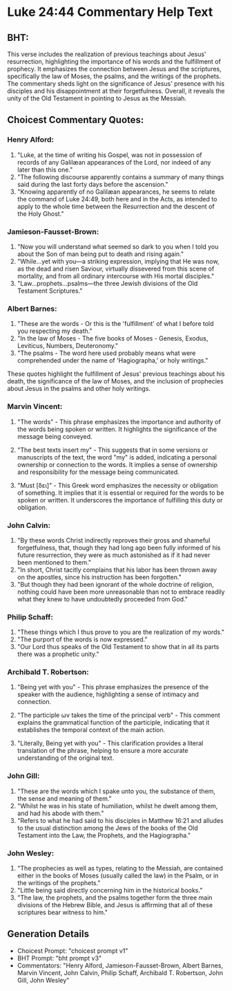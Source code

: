 # Luke 24:44 Commentary Help Text

## BHT:
This verse includes the realization of previous teachings about Jesus' resurrection, highlighting the importance of his words and the fulfillment of prophecy. It emphasizes the connection between Jesus and the scriptures, specifically the law of Moses, the psalms, and the writings of the prophets. The commentary sheds light on the significance of Jesus' presence with his disciples and his disappointment at their forgetfulness. Overall, it reveals the unity of the Old Testament in pointing to Jesus as the Messiah.

## Choicest Commentary Quotes:
### Henry Alford:
1. "Luke, at the time of writing his Gospel, was not in possession of records of any Galilæan appearances of the Lord, nor indeed of any later than this one." 
2. "The following discourse apparently contains a summary of many things said during the last forty days before the ascension." 
3. "Knowing apparently of no Galilæan appearances, he seems to relate the command of Luke 24:49, both here and in the Acts, as intended to apply to the whole time between the Resurrection and the descent of the Holy Ghost."

### Jamieson-Fausset-Brown:
1. "Now you will understand what seemed so dark to you when I told you about the Son of man being put to death and rising again."
2. "While...yet with you—a striking expression, implying that He was now, as the dead and risen Saviour, virtually dissevered from this scene of mortality, and from all ordinary intercourse with His mortal disciples."
3. "Law...prophets...psalms—the three Jewish divisions of the Old Testament Scriptures."

### Albert Barnes:
1. "These are the words - Or this is the 'fulfillment' of what I before told you respecting my death." 
2. "In the law of Moses - The five books of Moses - Genesis, Exodus, Leviticus, Numbers, Deuteronomy."
3. "The psalms - The word here used probably means what were comprehended under the name of 'Hagiographa,' or holy writings."

These quotes highlight the fulfillment of Jesus' previous teachings about his death, the significance of the law of Moses, and the inclusion of prophecies about Jesus in the psalms and other holy writings.

### Marvin Vincent:
1. "The words" - This phrase emphasizes the importance and authority of the words being spoken or written. It highlights the significance of the message being conveyed.

2. "The best texts insert my" - This suggests that in some versions or manuscripts of the text, the word "my" is added, indicating a personal ownership or connection to the words. It implies a sense of ownership and responsibility for the message being communicated.

3. "Must [δει]" - This Greek word emphasizes the necessity or obligation of something. It implies that it is essential or required for the words to be spoken or written. It underscores the importance of fulfilling this duty or obligation.

### John Calvin:
1. "By these words Christ indirectly reproves their gross and shameful forgetfulness, that, though they had long ago been fully informed of his future resurrection, they were as much astonished as if it had never been mentioned to them."
2. "In short, Christ tacitly complains that his labor has been thrown away on the apostles, since his instruction has been forgotten."
3. "But though they had been ignorant of the whole doctrine of religion, nothing could have been more unreasonable than not to embrace readily what they knew to have undoubtedly proceeded from God."

### Philip Schaff:
1. "These things which I thus prove to you are the realization of my words."
2. "The purport of the words is now expressed."
3. "Our Lord thus speaks of the Old Testament to show that in all its parts there was a prophetic unity."

### Archibald T. Robertson:
1. "Being yet with you" - This phrase emphasizes the presence of the speaker with the audience, highlighting a sense of intimacy and connection.

2. "The participle ων takes the time of the principal verb" - This comment explains the grammatical function of the participle, indicating that it establishes the temporal context of the main action.

3. "Literally, Being yet with you" - This clarification provides a literal translation of the phrase, helping to ensure a more accurate understanding of the original text.

### John Gill:
1. "These are the words which I spake unto you, the substance of them, the sense and meaning of them."
2. "Whilst he was in his state of humiliation, whilst he dwelt among them, and had his abode with them."
3. "Refers to what he had said to his disciples in Matthew 16:21 and alludes to the usual distinction among the Jews of the books of the Old Testament into the Law, the Prophets, and the Hagiographa."

### John Wesley:
1. "The prophecies as well as types, relating to the Messiah, are contained either in the books of Moses (usually called the law) in the Psalm, or in the writings of the prophets." 
2. "Little being said directly concerning him in the historical books."
3. "The law, the prophets, and the psalms together form the three main divisions of the Hebrew Bible, and Jesus is affirming that all of these scriptures bear witness to him."


## Generation Details
- Choicest Prompt: "choicest prompt v1"
- BHT Prompt: "bht prompt v3"
- Commentators: "Henry Alford, Jamieson-Fausset-Brown, Albert Barnes, Marvin Vincent, John Calvin, Philip Schaff, Archibald T. Robertson, John Gill, John Wesley"
